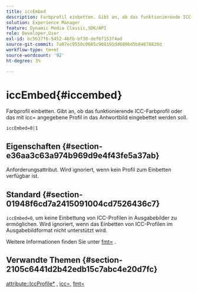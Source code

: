 ```yaml
---
title: iccEmbed
description: Farbprofil einbetten. Gibt an, ob das funktionierende ICC-Farbprofil oder das mit icc= angegebene Profil in das Antwortbild eingebettet werden soll.
solution: Experience Manager
feature: Dynamic Media Classic,SDK/API
role: Developer,User
exl-id: bc5637f6-5452-4bfb-bf30-def6f153f4ad
source-git-commit: 7a07ec9550c0685c908191dd6806d5b84678820d
workflow-type: tm+mt
source-wordcount: '92'
ht-degree: 3%

---
```


# iccEmbed{#iccembed}

Farbprofil einbetten. Gibt an, ob das funktionierende ICC-Farbprofil oder das mit icc= angegebene Profil in das Antwortbild eingebettet werden soll.

`iccEmbed=0|1`

## Eigenschaften {#section-e36aa3c63a974b969d9e4f43fe5a37ab}

Anforderungsattribut. Wird ignoriert, wenn kein Profil zum Einbetten verfügbar ist.

## Standard {#section-01948f6cd7a2415091004cd7526436c7}

`iccEmbed=0`, um keine Einbettung von ICC-Profilen in Ausgabebilder zu ermöglichen. Wird ignoriert, wenn das Einbetten von ICC-Profilen im Ausgabebildformat nicht unterstützt wird.

Weitere Informationen finden Sie unter [fmt=](../../../../../is-api/http-ref/image-serving-api-ref/c-http-protocol-reference/c-command-reference/r-is-http-fmt.md#reference-cdf10043423b45ba9fe15157fb3ae37a) .

## Verwandte Themen {#section-2105c6441d2b42edb15c7abc4e20d7fc}

[attribute::IccProfile*](../../../../../is-api/image-catalog/image-serving-api-ref/c-image-catalog-reference/c-icc-profile-map-reference/c-icc-profile-map-reference.md#concept-57b9148ce55249cd825cb7ee19ed057c) , [icc=](../../../../../is-api/http-ref/image-serving-api-ref/c-http-protocol-reference/c-command-reference/r-icc.md#reference-182b5679e21e4df3b4d330535a5a7517), [fmt=](../../../../../is-api/http-ref/image-serving-api-ref/c-http-protocol-reference/c-command-reference/r-is-http-fmt.md#reference-cdf10043423b45ba9fe15157fb3ae37a)
